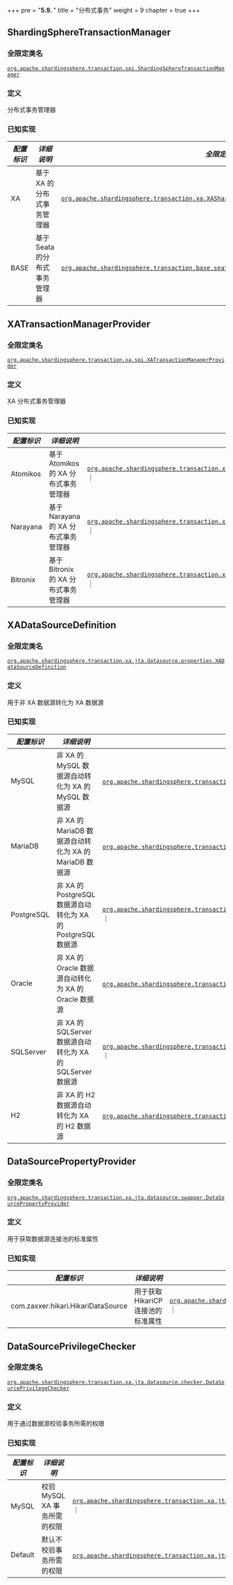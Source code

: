 +++
pre = "<b>5.9. </b>"
title = "分布式事务"
weight = 9
chapter = true
+++

## ShardingSphereTransactionManager

### 全限定类名

[`org.apache.shardingsphere.transaction.spi.ShardingSphereTransactionManager`](https://github.com/apache/shardingsphere/blob/master/kernel/transaction/api/src/main/java/org/apache/shardingsphere/transaction/spi/ShardingSphereTransactionManager.java)

### 定义

分布式事务管理器

### 已知实现

| *配置标识* | *详细说明*             | *全限定类名*                                                                                                                                                                                                                                                                                                    |
|--------|--------------------|------------------------------------------------------------------------------------------------------------------------------------------------------------------------------------------------------------------------------------------------------------------------------------------------------------|
| XA     | 基于 XA 的分布式事务管理器    | [`org.apache.shardingsphere.transaction.xa.XAShardingSphereTransactionManager`](https://github.com/apache/shardingsphere/blob/master/kernel/transaction/type/xa/core/src/main/java/org/apache/shardingsphere/transaction/xa/XAShardingSphereTransactionManager.java)                                       |
| BASE   | 基于 Seata 的分布式事务管理器 | [`org.apache.shardingsphere.transaction.base.seata.at.SeataATShardingSphereTransactionManager`](https://github.com/apache/shardingsphere/blob/master/kernel/transaction/type/base/seata-at/src/main/java/org/apache/shardingsphere/transaction/base/seata/at/SeataATShardingSphereTransactionManager.java) |

## XATransactionManagerProvider

### 全限定类名

[`org.apache.shardingsphere.transaction.xa.spi.XATransactionManagerProvider`](https://github.com/apache/shardingsphere/blob/master/kernel/transaction/type/xa/spi/src/main/java/org/apache/shardingsphere/transaction/xa/spi/XATransactionManagerProvider.java)

### 定义

XA 分布式事务管理器

### 已知实现

| *配置标识*   | *详细说明*                    | *全限定类名*                                                                                                                                                                                                                                                                                                                   |
|----------|---------------------------|---------------------------------------------------------------------------------------------------------------------------------------------------------------------------------------------------------------------------------------------------------------------------------------------------------------------------|
| Atomikos | 基于 Atomikos 的 XA 分布式事务管理器 | [`org.apache.shardingsphere.transaction.xa.atomikos.manager.AtomikosTransactionManagerProvider`](https://github.com/apache/shardingsphere/blob/master/kernel/transaction/type/xa/provider/atomikos/src/main/java/org/apache/shardingsphere/transaction/xa/atomikos/manager/AtomikosTransactionManagerProvider.java) ｜     |
| Narayana | 基于 Narayana 的 XA 分布式事务管理器 | [`org.apache.shardingsphere.transaction.xa.narayana.manager.NarayanaXATransactionManagerProvider`](https://github.com/apache/shardingsphere/blob/master/kernel/transaction/type/xa/provider/narayana/src/main/java/org/apache/shardingsphere/transaction/xa/narayana/manager/NarayanaXATransactionManagerProvider.java) ｜ |
| Bitronix | 基于 Bitronix 的 XA 分布式事务管理器 | [`org.apache.shardingsphere.transaction.xa.bitronix.manager.BitronixXATransactionManagerProvider`](https://github.com/apache/shardingsphere/blob/master/kernel/transaction/type/xa/provider/bitronix/src/main/java/org/apache/shardingsphere/transaction/xa/bitronix/manager/BitronixXATransactionManagerProvider.java) ｜ |

## XADataSourceDefinition

### 全限定类名

[`org.apache.shardingsphere.transaction.xa.jta.datasource.properties.XADataSourceDefinition`](https://github.com/apache/shardingsphere/blob/master/kernel/transaction/type/xa/core/src/main/java/org/apache/shardingsphere/transaction/xa/jta/datasource/properties/XADataSourceDefinition.java)

### 定义

用于非 XA 数据源转化为 XA 数据源

### 已知实现 

| *配置标识*     | *详细说明*                                         | *全限定类名*                                                                                                                                                                                                                                                                                                                                |
|------------|------------------------------------------------|----------------------------------------------------------------------------------------------------------------------------------------------------------------------------------------------------------------------------------------------------------------------------------------------------------------------------------------|
| MySQL      | 非 XA 的 MySQL 数据源自动转化为 XA 的 MySQL 数据源           | [`org.apache.shardingsphere.transaction.xa.jta.datasource.properties.dialect.MySQLXADataSourceDefinition`](https://github.com/apache/shardingsphere/blob/master/kernel/transaction/type/xa/core/src/main/java/org/apache/shardingsphere/transaction/xa/jta/datasource/properties/dialect/MySQLXADataSourceDefinition.java) ｜           |
| MariaDB    | 非 XA 的 MariaDB 数据源自动转化为 XA 的 MariaDB 数据源       | [`org.apache.shardingsphere.transaction.xa.jta.datasource.properties.dialect.MariaDBXADataSourceDefinition`](https://github.com/apache/shardingsphere/blob/master/kernel/transaction/type/xa/core/src/main/java/org/apache/shardingsphere/transaction/xa/jta/datasource/properties/dialect/MariaDBXADataSourceDefinition.java) ｜       |
| PostgreSQL | 非 XA 的 PostgreSQL 数据源自动转化为 XA 的 PostgreSQL 数据源 | [`org.apache.shardingsphere.transaction.xa.jta.datasource.properties.dialect.PostgreSQLXADataSourceDefinition`](https://github.com/apache/shardingsphere/blob/master/kernel/transaction/type/xa/core/src/main/java/org/apache/shardingsphere/transaction/xa/jta/datasource/properties/dialect/PostgreSQLXADataSourceDefinition.java) ｜ |
| Oracle     | 非 XA 的 Oracle 数据源自动转化为 XA 的 Oracle 数据源         | [`org.apache.shardingsphere.transaction.xa.jta.datasource.properties.dialect.OracleXADataSourceDefinition`](https://github.com/apache/shardingsphere/blob/master/kernel/transaction/type/xa/core/src/main/java/org/apache/shardingsphere/transaction/xa/jta/datasource/properties/dialect/OracleXADataSourceDefinition.java) ｜         |
| SQLServer  | 非 XA 的 SQLServer 数据源自动转化为 XA 的 SQLServer 数据源   | [`org.apache.shardingsphere.transaction.xa.jta.datasource.properties.dialect.SQLServerXADataSourceDefinition`](https://github.com/apache/shardingsphere/blob/master/kernel/transaction/type/xa/core/src/main/java/org/apache/shardingsphere/transaction/xa/jta/datasource/properties/dialect/SQLServerXADataSourceDefinition.java) ｜   |
| H2         | 非 XA 的 H2 数据源自动转化为 XA 的 H2 数据源                 | [`org.apache.shardingsphere.transaction.xa.jta.datasource.properties.dialect.H2XADataSourceDefinition`](https://github.com/apache/shardingsphere/blob/master/kernel/transaction/type/xa/core/src/main/java/org/apache/shardingsphere/transaction/xa/jta/datasource/properties/dialect/H2XADataSourceDefinition.java) ｜                 |

## DataSourcePropertyProvider

### 全限定类名

[`org.apache.shardingsphere.transaction.xa.jta.datasource.swapper.DataSourcePropertyProvider`](https://github.com/apache/shardingsphere/blob/master/kernel/transaction/type/xa/core/src/main/java/org/apache/shardingsphere/transaction/xa/jta/datasource/swapper/DataSourcePropertyProvider.java)

### 定义

用于获取数据源连接池的标准属性

### 已知实现

| *配置标识*                             | *详细说明*                 | *全限定类名*                                                                                                                                                                                                                                                                                                    |
|------------------------------------|------------------------|------------------------------------------------------------------------------------------------------------------------------------------------------------------------------------------------------------------------------------------------------------------------------------------------------------|
| com.zaxxer.hikari.HikariDataSource | 用于获取 HikariCP 连接池的标准属性 | [`org.apache.shardingsphere.transaction.xa.jta.datasource.swapper.impl.HikariCPPropertyProvider`](https://github.com/apache/shardingsphere/blob/master/kernel/transaction/type/xa/core/src/main/java/org/apache/shardingsphere/transaction/xa/jta/datasource/swapper/impl/HikariCPPropertyProvider.java) ｜ |

## DataSourcePrivilegeChecker

### 全限定类名

[`org.apache.shardingsphere.transaction.xa.jta.datasource.checker.DataSourcePrivilegeChecker`](https://github.com/apache/shardingsphere/blob/master/kernel/transaction/type/xa/core/src/main/java/org/apache/shardingsphere/transaction/xa/jta/datasource/checker/DataSourcePrivilegeChecker.java)

### 定义

用于通过数据源校验事务所需的权限

### 已知实现

| *配置标识*  | *详细说明*           | *全限定类名*                                                                                                                                                                                                                                                                                                                              |
|---------|------------------|--------------------------------------------------------------------------------------------------------------------------------------------------------------------------------------------------------------------------------------------------------------------------------------------------------------------------------------|
| MySQL   | 校验 MySQL XA 事务所需的权限 | [`org.apache.shardingsphere.transaction.xa.jta.datasource.checker.dialect.MySQLDataSourcePrivilegeChecker`](https://github.com/apache/shardingsphere/blob/master/kernel/transaction/type/xa/core/src/main/java/org/apache/shardingsphere/transaction/xa/jta/datasource/checker/dialect/MySQLDataSourcePrivilegeChecker.java) ｜         |
| Default | 默认不校验事务所需的权限     | [`org.apache.shardingsphere.transaction.xa.jta.datasource.checker.DefaultDataSourcePrivilegeChecker`](https://github.com/apache/shardingsphere/blob/master/kernel/transaction/type/xa/core/src/main/java/org/apache/shardingsphere/transaction/xa/jta/datasource/DefaultDataSourcePrivilegeChecker.java) ｜                 |
